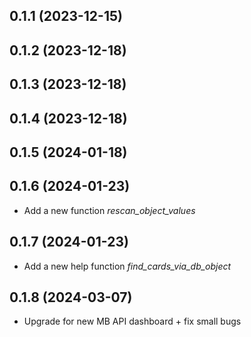 ## 0.1.1 (2023-12-15)
## 0.1.2 (2023-12-18)
## 0.1.3 (2023-12-18)
## 0.1.4 (2023-12-18)
## 0.1.5 (2024-01-18)
## 0.1.6 (2024-01-23)
* Add a new function *rescan_object_values*
## 0.1.7 (2024-01-23)
* Add a new help function *find_cards_via_db_object*
## 0.1.8 (2024-03-07)
* Upgrade for new MB API dashboard + fix small bugs